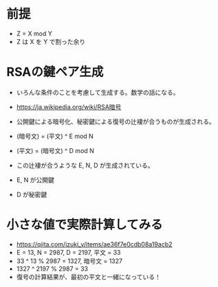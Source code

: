 
# 前提
- Z = X mod Y
- Z は X を Y で割った余り

# RSAの鍵ペア生成
- いろんな条件のことを考慮して生成する。数学の話になる。
- https://ja.wikipedia.org/wiki/RSA暗号
- 公開鍵による暗号化、秘密鍵による復号の辻褄が合うものが生成される。

- (暗号文) = (平文) ^ E mod N
- (平文) = (暗号文) ^ D mod N
- この辻褄が合うような E, N, D が生成されている。
- E, N が公開鍵
- D が秘密鍵

# 小さな値で実際計算してみる
- https://qiita.com/izuki_y/items/ae36f7e0cdb08a19acb2
- E = 13, N = 2987, D = 2197, 平文 = 33
- 33 ^ 13 % 2987 = 1327, 暗号文 = 1327
- 1327 ^ 2197 % 2987 = 33
- 復号の計算結果が、最初の平文と一緒になっている！
